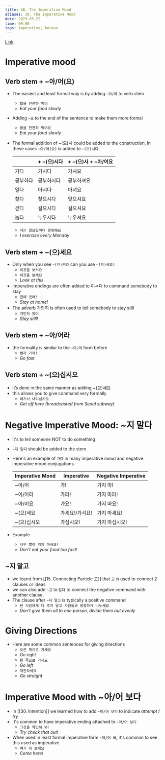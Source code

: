 ```yaml
---
title: 38. The Imperative Mood
aliases: 38. The Imperative Mood
date: 2023-03-22
time: 09:00
tags: imperative, korean
---
```


[Link](https://www.howtostudykorean.com/unit-2-lower-intermediate-korean-grammar/unit-2-lessons-34-41/lesson-40/)

# Imperative mood

## Verb stem + ~아/어(요)

- The easiest and least formal way is by adding `~아/어` to verb stem
    - `밥을 천천하 먹어`
    - *Eat your food slowly*
- Adding `~요` to the end of the sentence to make them more formal
    - `밥을 천천하 먹어요`
    - *Eat your food slowly*
- The formal addition of ~(으)시 could be added to the construction, in these cases `~아/어(요)` is added to `~(으)시다`
    
    |          | + ~(으)시다 | + ~(으)시 + ~아/어요 |
    | -------- | ----------- | -------------------- |
    | 가다     | 가시다      | 가셔요               |
    | 공부하다 | 공부하시다  | 공부하셔요           |
    | 일다     | 아시다      | 아셔요               |
    | 찾다     | 찾으시다    | 앚으셔요             |
    | 걷다     | 걸으시다    | 걸으셔요             |
    | 눕다     | 누우시다    | 누우셔요             |
    
    - `저는 월요일마다 운동해요`
    - *I exercise every Monday*
    

## Verb stem + ~(으)세요

- Only when you see `~(으)셔요` can you use `~(으)세요)`
    - `이것을 보셔요`
    - `이것을 보세요`
    - *Look at this*
- Imperative endings are often added to 이ㅆ다 to command somebody to stay
    - `집에 있어!`
    - *Stay at home!*
- The adverb 가만히 is often used to tell somebody to stay still
    - `가만히 있어`
    - *Stay still!*

## Verb stem + ~아/어라

- the formality is similar to the `~아/어` form before
    - `빨라 가라!`
    - *Go fast*

## Verb stem + ~(으)십시오

- it’s done in the same manner as adding ~(으)세요
- this allows you to give command very formally
    - `여기서 내리십시오`
    - *Get off here (broadcasted from Seoul subway)*

# Negative Imperative Mood: ~지 말다
- it's to tell someone NOT to do something
- `~지 말다` should be added to the stem
- Here's an example of `가다` in many imperative mood and negative imperative mood conjugations

	| Imperative Mood | Imperative      | Negative Imperative |
	| --------------- | --------------- | ------------------- |
	| ~아/어          | 가!             | 가지 마!            |
	| ~아/어라        | 가라!           | 가지 마라!          |
	| ~아/어요        | 가요!           | 가지 마요!          |
	| ~(으)세요       | 가셰요!/가셔요! | 가지 마셰요!        |
	| ~(으)십시오     | 가십시오!       | 가지 마십시오!      |

 - Example
	 - `너무 빨리 먹지 마셰요!`
	 - *Don't eat your food too fast!*

## ~지 말고
- we learnt from [[15. Connecting Particle 고]] that `고` is used to connect 2 clauses or ideas
- we can also add `~고` to `말다` to connect the negative command with another clause.
- The clause after `~지 말고` is typically a positive command
	- `한 사람에게 다 주지 말고 사람들과 동동하게 나누세요`
	- *Don't give them all to one person, divide them out evenly*

# Giving Directions
- Here are some common sentences for giving directions
	- `오른 쪽으로 가세요`
	- *Go right*
	- `왼 족으로 가세요`
	- *Go left*
	- `작잔하세요`
	- *Go straight*

# Imperative Mood with ~아/어 보다
- In [[30. Intention]] we learned how to add `~아/어 보다` to indicate *attempt / try*
- It's common to have imperative ending attached to `~아/어 보다`
	- `그것을 학인해 봐!`
	- *Try check that out!*
- When used in least formal imperative form `~아/어 봐`, it's common to see this used as imperative
	- `여기 와 보세요`
	- *Come here!*